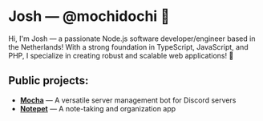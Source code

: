 # Josh &mdash; @mochidochi 📌

Hi, I'm Josh &mdash; a passionate Node.js software developer/engineer based in the Netherlands! With a strong foundation in TypeScript, JavaScript, and PHP, I specialize in creating robust and scalable web applications! 🌱

## Public projects:

- **[Mocha](https://github.com/mochidochi/mocha)** &mdash; A versatile server management bot for Discord servers
- **[Notepet](https://github.com/mochidochi/notepet)** &mdash; A note-taking and organization app
